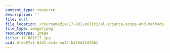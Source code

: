 ```yaml
---
content_type: resource
description: ''
file: null
file_location: /coursemedia/17-801-political-science-scope-and-methods-fall-2017/0fee97a16341ec4aea44b376d32d70b1_17-801f17.jpg
file_type: image/jpeg
resourcetype: Image
title: 17-801f17.jpg
uid: 0fee97a1-6341-ec4a-ea44-b376d32d70b1
---
```

